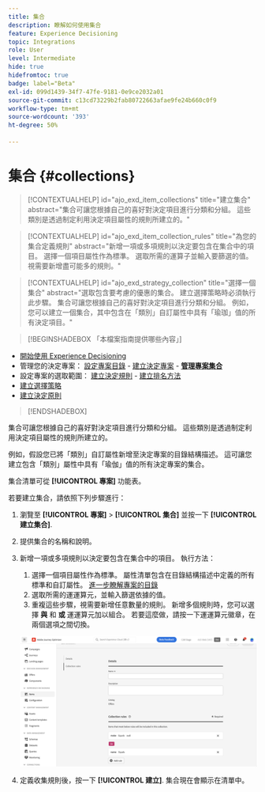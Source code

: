```yaml
---
title: 集合
description: 瞭解如何使用集合
feature: Experience Decisioning
topic: Integrations
role: User
level: Intermediate
hide: true
hidefromtoc: true
badge: label="Beta"
exl-id: 099d1439-34f7-47fe-9181-0e9ce2032a01
source-git-commit: c13cd73229b2fab80722663afae9fe24b660c0f9
workflow-type: tm+mt
source-wordcount: '393'
ht-degree: 50%

---
```


# 集合 {#collections}

>[!CONTEXTUALHELP]
>id="ajo_exd_item_collections"
>title="建立集合"
>abstract="集合可讓您根據自己的喜好對決定項目進行分類和分組。 這些類別是透過制定利用決定項目屬性的規則所建立的。"

>[!CONTEXTUALHELP]
>id="ajo_exd_item_collection_rules"
>title="為您的集合定義規則"
>abstract="新增一項或多項規則以決定要包含在集合中的項目。 選擇一個項目屬性作為標準。 選取所需的運算子並輸入要篩選的值。 視需要新增盡可能多的規則。"

>[!CONTEXTUALHELP]
>id="ajo_exd_strategy_collection"
>title="選擇一個集合"
>abstract="選取包含要考慮的優惠的集合。 建立選擇策略時必須執行此步驟。 集合可讓您根據自己的喜好對決定項目進行分類和分組。 例如，您可以建立一個集合，其中包含在「類別」自訂屬性中具有「瑜珈」值的所有決定項目。"

>[!BEGINSHADEBOX 「本檔案指南提供哪些內容」]

* [開始使用 Experience Decisioning](gs-experience-decisioning.md)
* 管理您的決定專案： [設定專案目錄](catalogs.md) - [建立決定專案](items.md) - **[管理專案集合](collections.md)**
* 設定專案的選取範圍： [建立決定規則](rules.md) - [建立排名方法](ranking.md)
* [建立選擇策略](selection-strategies.md)
* [建立決定原則](create-decision.md)

>[!ENDSHADEBOX]

集合可讓您根據自己的喜好對決定項目進行分類和分組。 這些類別是透過制定利用決定項目屬性的規則所建立的。

例如，假設您已將「類別」自訂屬性新增至決定專案的目錄結構描述。 這可讓您建立包含「類別」屬性中具有「瑜伽」值的所有決定專案的集合。

集合清單可從 **[!UICONTROL 專案]** 功能表。

若要建立集合，請依照下列步驟進行：

1. 瀏覽至 **[!UICONTROL 專案]** > **[!UICONTROL 集合]** 並按一下 **[!UICONTROL 建立集合]**.
1. 提供集合的名稱和說明。
1. 新增一項或多項規則以決定要包含在集合中的項目。 執行方法：

   1. 選擇一個項目屬性作為標準。 屬性清單包含在目錄結構描述中定義的所有標準和自訂屬性。 [進一步瞭解專案的目錄](catalogs.md)
   1. 選取所需的運運算元，並輸入篩選依據的值。
   1. 重複這些步驟，視需要新增任意數量的規則。 新增多個規則時，您可以選擇 **與** 和 **或** 運運算元加以組合。 若要這麼做，請按一下運運算元徽章，在兩個選項之間切換。

   ![](assets/collection-create.png)

1. 定義收集規則後，按一下 **[!UICONTROL 建立]**. 集合現在會顯示在清單中。
